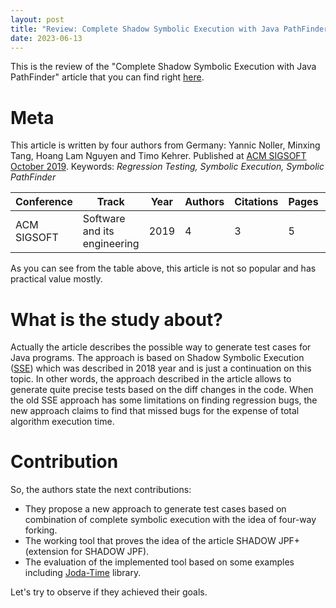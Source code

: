 ```yaml
---
layout: post
title: "Review: Complete Shadow Symbolic Execution with Java PathFinder"
date: 2023-06-13
---
```


This is the review of the "Complete Shadow Symbolic Execution with Java
PathFinder"
article that you can find
right [here](https://dl.acm.org/doi/10.1145/3364452.33644558).

# Meta

This article is written by four authors from Germany:
Yannic Noller, Minxing Tang, Hoang Lam Nguyen and Timo Kehrer.
Published at [ACM SIGSOFT October 2019](https://dl.acm.org/newsletter/sigsoft).
Keywords: _Regression Testing, Symbolic Execution, Symbolic PathFinder_

| Conference  | Track                        | Year | Authors | Citations | Pages | Figures | References | Formals |
|-------------|------------------------------|------|---------|-----------|-------|---------|------------|---------|
| ACM SIGSOFT | Software and its engineering | 2019 | 4       | 3         | 5     | 6       | 16         | Absent  |

As you can see from the table above, this article is not so popular and has
practical value mostly.

# What is the study about?

Actually the article describes the possible way to generate test cases for
Java programs. The approach is based on Shadow Symbolic
Execution ([SSE](https://dl.acm.org/doi/10.1145/3208952)) which was
described in 2018 year and is just a continuation on this topic. In other words,
the approach described in the article allows to generate quite precise
tests based on the diff changes in the code.
When the old SSE approach has some limitations on finding regression bugs,
the new approach claims to find that missed bugs for the expense of total
algorithm execution time.

# Contribution

So, the authors state the next contributions:

* They propose a new approach to generate test cases based on combination of
  complete symbolic execution with the idea of four-way forking.
* The working tool that proves the idea of the article SHADOW JPF+ (extension
  for SHADOW JPF).
* The evaluation of the implemented tool based on some examples
  including [Joda-Time](https://www.joda.org/joda-time/) library.

Let's try to observe if they achieved their goals.



